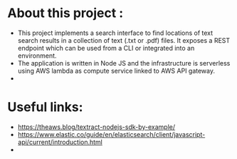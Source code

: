 # About this project :
- This project implements a search interface to find locations of text search results in a collection of text (.txt or .pdf) files. It exposes a REST endpoint which can be used from a CLI or integrated into an environment.
- The application is written in Node JS and the infrastructure is serverless using AWS lambda as compute service linked to AWS API gateway.
- 

# Useful links:
- https://theaws.blog/textract-nodejs-sdk-by-example/
- https://www.elastic.co/guide/en/elasticsearch/client/javascript-api/current/introduction.html
- 